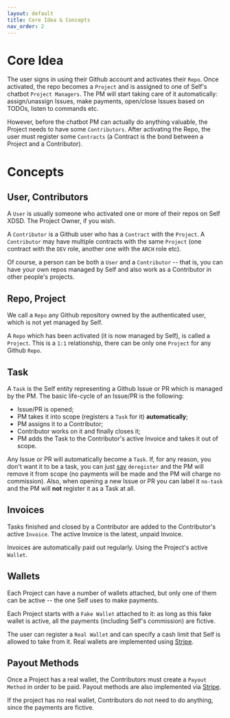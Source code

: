 ```yaml
---
layout: default
title: Core Idea & Concepts
nav_order: 2
---
```


# Core Idea

The user signs in using their Github account and activates their ``Repo``. Once activated,
the repo becomes a ``Project`` and is assigned to one of Self's chatbot ``Project Managers``. The PM will start taking care
of it automatically: assign/unassign Issues, make payments, open/close Issues based on TODOs, listen to commands etc.

However, before the chatbot PM can actually do anything valuable, the Project needs to have some ``Contributors``.
After activating the Repo, the user must register some ``Contracts`` (a Contract is the bond between a Project and a Contributor).

# Concepts

## User, Contributors

A ``User`` is usually someone who activated one or more of their repos on Self XDSD. The Project Owner, if you wish.

A ``Contributor`` is a Github user who has a ``Contract`` with the ``Project``. A ``Contributor`` may have multiple
contracts with the same ``Project`` (one contract with the ``DEV`` role, another one with the ``ARCH`` role etc).

Of course, a person can be both a ``User`` and a ``Contributor`` -- that is, you can have your own repos managed by Self and also
work as a Contributor in other people's projects.

## Repo, Project

We call a ``Repo`` any Github repository owned by the authenticated user, which is not yet managed by Self.

A ``Repo`` which has been activated (it is now managed by Self), is called a ``Project``. This is a ``1:1`` relationship,
there can be only one ``Project`` for any Github ``Repo``.

## Task

A ``Task`` is the Self entity representing a Github Issue or PR which is managed by the PM. The basic life-cycle of an Issue/PR is the following:

- Issue/PR is opened;
- PM takes it into scope (registers a ``Task`` for it) **automatically**;
- PM assigns it to a Contributor;
- Contributor works on it and finally closes it;
- PM adds the Task to the Contributor's active Invoice and takes it out of scope.

Any Issue or PR will automatically become a ``Task``. If, for any reason, you don't want it to be a task,
you can just [say](#) ``deregister`` and the PM will remove it from scope (no payments will be made and the PM will charge no commission). Also, when opening a new Issue or PR you can label it ``no-task`` and the PM will **not** register it as a Task at all.

## Invoices

Tasks finished and closed by a Contributor are added to the Contributor's active ``Invoice``. The active Invoice is the latest, unpaid Invoice.

Invoices are automatically paid out regularly. Using the Project's active ``Wallet``.

## Wallets

Each Project can have a number of wallets attached, but only one of them can be active -- the one Self uses to make payments.

Each Project starts with a ``Fake Wallet`` attached to it: as long as this fake wallet is active, all the payments (including Self's commission) are fictive.

The user can register a ``Real Wallet`` and can specify a cash limit that Self is allowed to take from it. Real wallets are implemented using [Stripe](https://stripe.com).

## Payout Methods

Once a Project has a real wallet, the Contributors must create a ``Payout Method`` in order to be paid.
Payout methods are also implemented via [Stripe](https://stripe.com).

If the project has no real wallet, Contributors do not need to do anything, since the payments are fictive.
